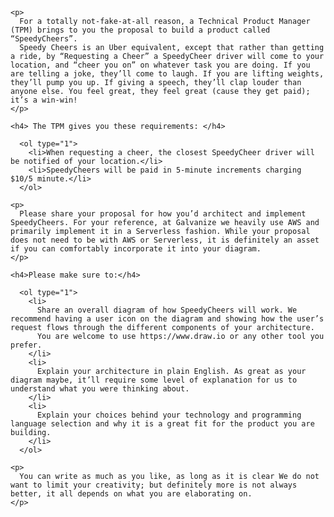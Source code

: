 <html>
  <header>
    <title># SpeedyCheers</title>
  </header>
  <body> 
  
    <p>
      For a totally not-fake-at-all reason, a Technical Product Manager (TPM) brings to you the proposal to build a product called “SpeedyCheers”.
      Speedy Cheers is an Uber equivalent, except that rather than getting a ride, by “Requesting a Cheer” a SpeedyCheer driver will come to your location, and “cheer you on” on whatever task you are doing. If you are telling a joke, they’ll come to laugh. If you are lifting weights, they’ll pump you up. If giving a speech, they’ll clap louder than anyone else. You feel great, they feel great (cause they get paid); it’s a win-win!
    </p>  
    
    <h4> The TPM gives you these requirements: </h4>

      <ol type="1">
        <li>When requesting a cheer, the closest SpeedyCheer driver will be notified of your location.</li>
        <li>SpeedyCheers will be paid in 5-minute increments charging $10/5 minute.</li>
      </ol>

    <p>
      Please share your proposal for how you’d architect and implement SpeedyCheers. For your reference, at Galvanize we heavily use AWS and primarily implement it in a Serverless fashion. While your proposal does not need to be with AWS or Serverless, it is definitely an asset if you can comfortably incorporate it into your diagram.
    </p>
    
    <h4>Please make sure to:</h4>

      <ol type="1">
        <li>
          Share an overall diagram of how SpeedyCheers will work. We recommend having a user icon on the diagram and showing how the user’s request flows through the different components of your architecture.
          You are welcome to use https://www.draw.io or any other tool you prefer.
        </li>
        <li>
          Explain your architecture in plain English. As great as your diagram maybe, it’ll require some level of explanation for us to understand what you were thinking about.
        </li>
        <li>
          Explain your choices behind your technology and programming language selection and why it is a great fit for the product you are building.
        </li>
      </ol>

    <p>
      You can write as much as you like, as long as it is clear We do not want to limit your creativity; but definitely more is not always better, it all depends on what you are elaborating on.
    </p>

  </body>
</html>
